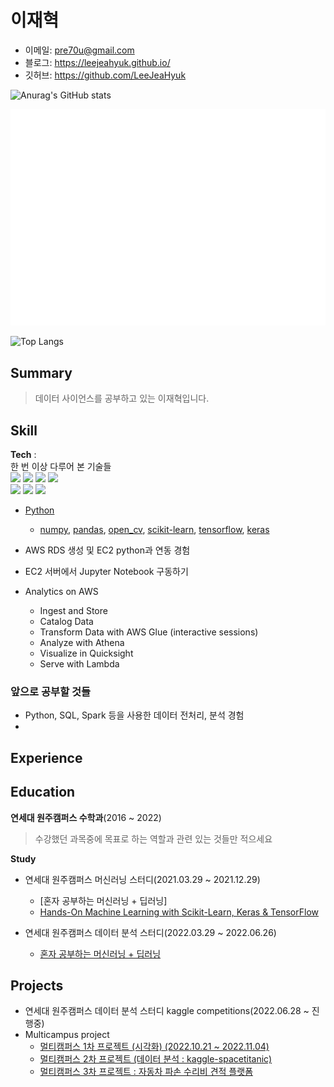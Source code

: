 # 이재혁

- 이메일: pre70u@gmail.com
- 블로그: https://leejeahyuk.github.io/
- 깃허브: https://github.com/LeeJeaHyuk

![Anurag's GitHub stats](https://github-readme-stats.vercel.app/api?username=LeejeaHyuk&show_icons=true&theme=dark)

![Metrics](/github-metrics-LeejeaHyuk.svg)

![Top Langs](https://github-readme-stats.vercel.app/api/top-langs/?username=LeejeaHyuk&layout=compact&theme=tokyonight)

## Summary
> 데이터 사이언스를 공부하고 있는 이재혁입니다.

## Skill

**Tech** :  
한 번 이상 다루어 본 기술들   
<img src="https://img.shields.io/badge/Python-3766AB?style=flat-square&logo=Python&logoColor=white"/></a>
<img src="https://img.shields.io/badge/C-A8B9CC?style=flat-square&logo=C&logoColor=white"/></a>
<img src="https://img.shields.io/badge/Pandas-150458?style=flat-square&logo=Pandas&logoColor=white"/></a>
<img src="https://img.shields.io/badge/Numpy-013243?style=flat-square&logo=Numpy&logoColor=white"/></a>  
<img src="https://img.shields.io/badge/scikit learn-f7931e?style=flat-square&logo=scikit-learn&logoColor=white"/></a> 
<img src="https://img.shields.io/badge/-Java-yellowgreen"/></a> 
<img src="https://img.shields.io/badge/-SQL-blue"/></a> 

- [Python](https://github.com/LeeJeaHyuk/python) 
  - [numpy](https://github.com/LeeJeaHyuk/python/blob/master/Numpy/README_Numpy.md), [pandas](https://github.com/LeeJeaHyuk/python/blob/master/Pandas/README_Pandas.md), [open_cv](), [scikit-learn](https://github.com/LeeJeaHyuk/python/blob/master/scikit-learn/README_scikit-learn.md), [tensorflow](), [keras]()

- AWS RDS 생성 및 EC2 python과 연동 경험
- EC2 서버에서 Jupyter Notebook 구동하기
- Analytics on AWS
  - Ingest and Store
  - Catalog Data
  - Transform Data with AWS Glue (interactive sessions)
  - Analyze with Athena
  - Visualize in Quicksight
  - Serve with Lambda

### 앞으로 공부할 것들

-  Python, SQL, Spark 등을 사용한 데이터 전처리, 분석 경험
-  

## Experience


## Education  

**연세대 원주캠퍼스 수학과**(2016 ~ 2022)  
> 수강했던 과목중에 목표로 하는 역할과 관련 있는 것들만 적으세요

**Study**
- 연세대 원주캠퍼스 머신러닝 스터디(2021.03.29 ~ 2021.12.29)
  - [혼자 공부하는 머신러닝 + 딥러닝]
  - [Hands-On Machine Learning with Scikit-Learn, Keras & TensorFlow](https://github.com/yonseimath/data-science-2021)

- 연세대 원주캠퍼스 데이터 분석 스터디(2022.03.29 ~ 2022.06.26)
  - [혼자 공부하는 머신러닝 + 딥러닝](https://github.com/yonseimath/data-science-2022-biginner)

## Projects
- 연세대 원주캠퍼스 데이터 분석 스터디 kaggle competitions(2022.06.28 ~ 진행중)
- Multicampus project
  - [멀티캠퍼스 1차 프로젝트 (시각화) (2022.10.21 ~ 2022.11.04)](https://github.com/LeeJeaHyuk/Multicampus-2210-ProjectGroup4)
  - [멀티캠퍼스 2차 프로젝트 (데이터 분석 : kaggle-spacetitanic)](https://github.com/LeeJeaHyuk/MulcamProject02)
  - [멀티캠퍼스 3차 프로젝트 : 자동차 파손 수리비 견적 플랫폼](https://github.com/CuriousLambda/DS_DE_Final)
 
